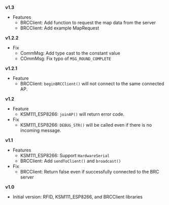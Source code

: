 **v1.3**
- Features
	- BRCClient: Add function to request the map data from the server
	- BRCClient: Add example MapRequest

**v1.2.2**
- Fix
	- CommMsg: Add type cast to the constant value
	- COmmMsg: Fix typo of `MSG_ROUND_COMPLETE`

**v1.2.1**
- Feature
	- BRCClient: `beginBRCClient()` will not connect to the same connected AP.

**v1.2**
- Feature
	- KSM111\_ESP8266: `joinAP()` will return error code.
- Fix
	- KSM111\_ESP8266: `DEBUG_STR()` will be called even if there is no incoming message.

**v1.1**
- Features
	- KSM111\_ESP8266: Support `HardwareSerial`
	- BRCClient: Add `sendToClient()` and `broadcast()`
- Fix
	- BRCClient: Return false even if successfully connected to the BRC server
	
**v1.0**
- Initial version: RFID, KSM111\_ESP8266, and BRCClient libraries
